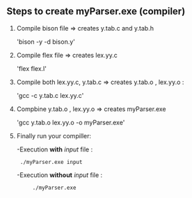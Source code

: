 ## Steps to create myParser.exe (compiler)
1. Compile bison file => creates y.tab.c and y.tab.h 

	'bison -y -d bison.y'
	
1. Compile flex file => creates lex.yy.c

	'flex flex.l'
	
2. Compile both lex.yy.c, y.tab.c  => creates y.tab.o , lex.yy.o :

	'gcc -c y.tab.c lex.yy.c'
	
1. Compbine y.tab.o , lex.yy.o   => creates myParser.exe

	'gcc y.tab.o lex.yy.o -o myParser.exe'
	
1. Finally run your compiller:

	-Execution **with** *input* file :
	
  	  	./myParser.exe input
    
	-Execution **without** *input* file :
	
    		./myParser.exe
    
    
